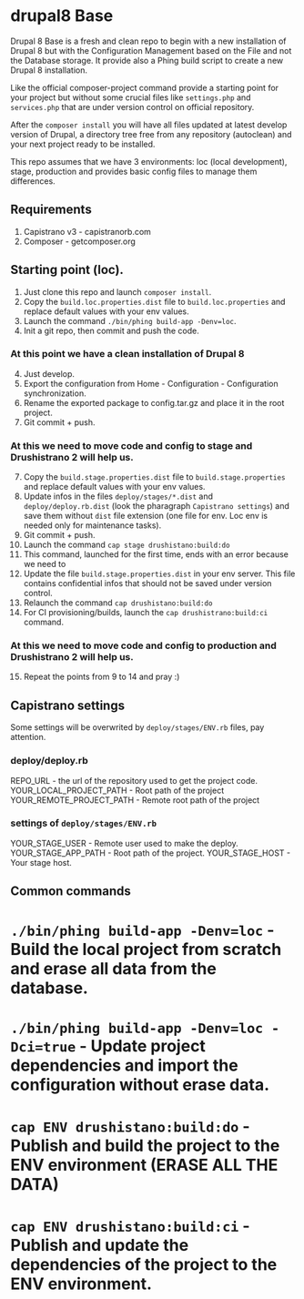 # drupal8 Base

Drupal 8 Base is a fresh and clean repo to begin with a new installation of Drupal 8 but with the Configuration
Management based on the File and not the Database storage. It provide also a Phing build script to create a new
Drupal 8 installation.

Like the official composer-project command provide a starting point for your project but without some crucial files
like `settings.php` and `services.php` that are under version control on official repository.

After the `composer install` you will have all files updated at latest develop version of Drupal, a directory tree free
from any repository (autoclean) and your next project ready to be installed.

This repo assumes that we have 3 environments: loc (local development), stage, production and provides basic config files
to manage them differences.

## Requirements
1. Capistrano v3 - capistranorb.com
2. Composer - getcomposer.org

## Starting point (loc).
1. Just clone this repo and launch `composer install`.
2. Copy the `build.loc.properties.dist` file to `build.loc.properties` and replace default values with your env values.
3. Launch the command `./bin/phing build-app -Denv=loc`.
4. Init a git repo, then commit and push the code.

### At this point we have a clean installation of Drupal 8

4. Just develop.
5. Export the configuration from Home - Configuration - Configuration synchronization.
6. Rename the exported package to config.tar.gz and place it in the root project.
7. Git commit + push.

### At this we need to move code and config to stage and Drushistrano 2 will help us.

7. Copy the `build.stage.properties.dist` file to `build.stage.properties` and replace default values with your env values.
8. Update infos in the files `deploy/stages/*.dist` and `deploy/deploy.rb.dist` (look the pharagraph `Capistrano settings`) and save them without `dist` file extension (one file for env. Loc env is
needed only for maintenance tasks).
9. Git commit + push.
10. Launch the command `cap stage drushistano:build:do`
11. This command, launched for the first time, ends with an error because we need to
12. Update the file `build.stage.properties.dist` in your env server. This file contains confidential infos that should not be
saved under version control.
13. Relaunch the command `cap drushistano:build:do`
14. For CI provisioning/builds, launch the `cap drushistrano:build:ci` command.

### At this we need to move code and config to production and Drushistrano 2 will help us.
15. Repeat the points from 9 to 14 and pray :)

## Capistrano settings

Some settings will be overwrited by `deploy/stages/ENV.rb` files, pay attention.

### deploy/deploy.rb
REPO_URL - the url of the repository used to get the project code.
YOUR_LOCAL_PROJECT_PATH - Root path of the project
YOUR_REMOTE_PROJECT_PATH - Remote root path of the project

### settings of `deploy/stages/ENV.rb`

YOUR_STAGE_USER - Remote user used to make the deploy.
YOUR_STAGE_APP_PATH - Root path of the project.
YOUR_STAGE_HOST - Your stage host.

## Common commands

# `./bin/phing build-app -Denv=loc` - Build the local project from scratch and erase all data from the database.
# `./bin/phing build-app -Denv=loc -Dci=true` - Update project dependencies and import the configuration without erase data.
# `cap ENV drushistano:build:do` - Publish and build the project to the ENV environment (ERASE ALL THE DATA)
# `cap ENV drushistano:build:ci` - Publish and update the dependencies of the project to the ENV environment.